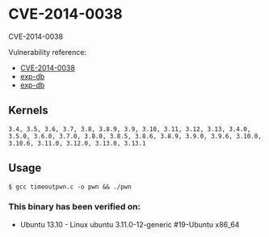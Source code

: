 # CVE-2014-0038

CVE-2014-0038

Vulnerability reference:
 * [CVE-2014-0038](https://cve.mitre.org/cgi-bin/cvename.cgi?name=2014-0038)  
 * [exp-db](https://www.exploit-db.com/exploits/31347/)  
 * [exp-db](https://www.exploit-db.com/exploits/31346/)  

## Kernels
```
3.4, 3.5, 3.6, 3.7, 3.8, 3.8.9, 3.9, 3.10, 3.11, 3.12, 3.13, 3.4.0, 3.5.0, 3.6.0, 3.7.0, 3.8.0, 3.8.5, 3.8.6, 3.8.9, 3.9.0, 3.9.6, 3.10.0, 3.10.6, 3.11.0, 3.12.0, 3.13.0, 3.13.1
```   

## Usage
```
$ gcc timeoutpwn.c -o pwn && ./pwn
```  

### This binary has been verified on:
 - Ubuntu 13.10 - Linux ubuntu 3.11.0-12-generic #19-Ubuntu x86_64  


